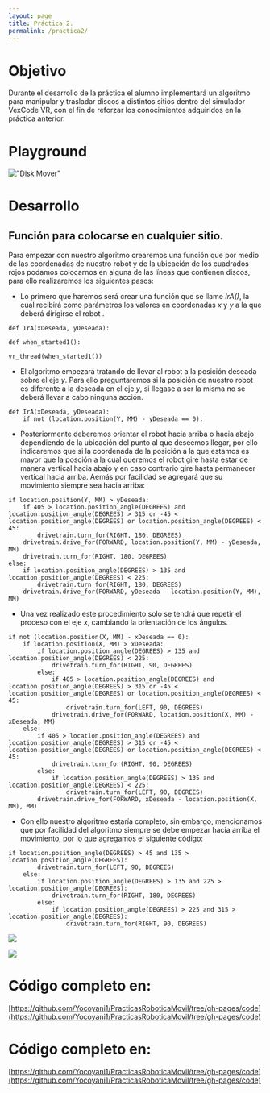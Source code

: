 ```yaml
---
layout: page
title: Práctica 2.
permalink: /practica2/
---
```


# Objetivo
Durante el desarrollo de la práctica el alumno implementará un algoritmo para manipular y trasladar discos a distintos sitios dentro del simulador VexCode VR, con el fin de reforzar los conocimientos adquiridos en la práctica anterior.

# Playground
!["Disk Mover"](https://i.imgur.com/tZMEcZ1.jpg "Disk Mover")

# Desarrollo

## Función para colocarse en cualquier sitio.

Para empezar con nuestro algoritmo crearemos una función que por medio de las coordenadas de nuestro robot y de la ubicación de los cuadrados rojos podamos colocarnos en alguna de las líneas que contienen discos, para ello realizaremos los siguientes pasos:

- Lo primero que haremos será crear una función que se llame *IrA()*, la cual recibirá como parámetros los valores en coordenadas *x* y *y* a la que deberá dirigirse el robot .

~~~
def IrA(xDeseada, yDeseada):

def when_started1():

vr_thread(when_started1())
~~~

- El algoritmo empezará tratando de llevar al robot a la posición deseada sobre el eje *y*. Para ello preguntaremos si la posición de nuestro robot es diferente a la deseada en el eje *y*, si llegase a ser la misma no se deberá llevar a cabo ninguna acción.

~~~
def IrA(xDeseada, yDeseada):
    if not (location.position(Y, MM) - yDeseada == 0):
~~~

- Posteriormente deberemos orientar el robot hacia arriba o hacia abajo dependiendo de la ubicación del punto al que deseemos llegar, por ello indicaremos que si la coordenada de la posición a la que estamos es mayor que la posción a la cual queremos el robot gire hasta estar de manera vertical hacia abajo y en caso contrario gire hasta permanecer vertical hacia arriba. Aemás por facilidad se agregará que su movimiento siempre sea hacia arriba:

~~~
if location.position(Y, MM) > yDeseada:
    if 405 > location.position_angle(DEGREES) and location.position_angle(DEGREES) > 315 or -45 < location.position_angle(DEGREES) or location.position_angle(DEGREES) < 45:
        drivetrain.turn_for(RIGHT, 180, DEGREES)           
    drivetrain.drive_for(FORWARD, location.position(Y, MM) - yDeseada, MM)
    drivetrain.turn_for(RIGHT, 180, DEGREES)
else:
    if location.position_angle(DEGREES) > 135 and location.position_angle(DEGREES) < 225:
        drivetrain.turn_for(RIGHT, 180, DEGREES)
    drivetrain.drive_for(FORWARD, yDeseada - location.position(Y, MM), MM)
~~~

- Una vez realizado este procedimiento solo se tendrá que repetir el proceso con el eje *x*, cambiando la orientación de los ángulos.

~~~
if not (location.position(X, MM) - xDeseada == 0):
    if location.position(X, MM) > xDeseada:
        if location.position_angle(DEGREES) > 135 and location.position_angle(DEGREES) < 225:
            drivetrain.turn_for(RIGHT, 90, DEGREES)
        else:
            if 405 > location.position_angle(DEGREES) and location.position_angle(DEGREES) > 315 or -45 < location.position_angle(DEGREES) or location.position_angle(DEGREES) < 45:
                drivetrain.turn_for(LEFT, 90, DEGREES)
            drivetrain.drive_for(FORWARD, location.position(X, MM) - xDeseada, MM)
    else:
        if 405 > location.position_angle(DEGREES) and location.position_angle(DEGREES) > 315 or -45 < location.position_angle(DEGREES) or location.position_angle(DEGREES) < 45:
            drivetrain.turn_for(RIGHT, 90, DEGREES)
        else:
            if location.position_angle(DEGREES) > 135 and location.position_angle(DEGREES) < 225:
                drivetrain.turn_for(LEFT, 90, DEGREES)
        drivetrain.drive_for(FORWARD, xDeseada - location.position(X, MM), MM)
~~~

- Con ello nuestro algoritmo estaría completo, sin embargo, mencionamos que por facilidad del algoritmo siempre se debe empezar hacia arriba el movimiento, por lo que agregamos el siguiente código:

~~~
if location.position_angle(DEGREES) > 45 and 135 > location.position_angle(DEGREES):
        drivetrain.turn_for(LEFT, 90, DEGREES)
    else:
        if location.position_angle(DEGREES) > 135 and 225 > location.position_angle(DEGREES):
            drivetrain.turn_for(RIGHT, 180, DEGREES)
        else:
            if location.position_angle(DEGREES) > 225 and 315 > location.position_angle(DEGREES):
                drivetrain.turn_for(RIGHT, 90, DEGREES)
~~~

![](https://i.imgur.com/JYWEBlM.jpg)

![](https://i.imgur.com/Gma1Za4.jpg)

# Código completo en:
[https://github.com/Yocoyani1/PracticasRoboticaMovil/tree/gh-pages/code](https://github.com/Yocoyani1/PracticasRoboticaMovil/tree/gh-pages/code)



# Código completo en:
[https://github.com/Yocoyani1/PracticasRoboticaMovil/tree/gh-pages/code](https://github.com/Yocoyani1/PracticasRoboticaMovil/tree/gh-pages/code)